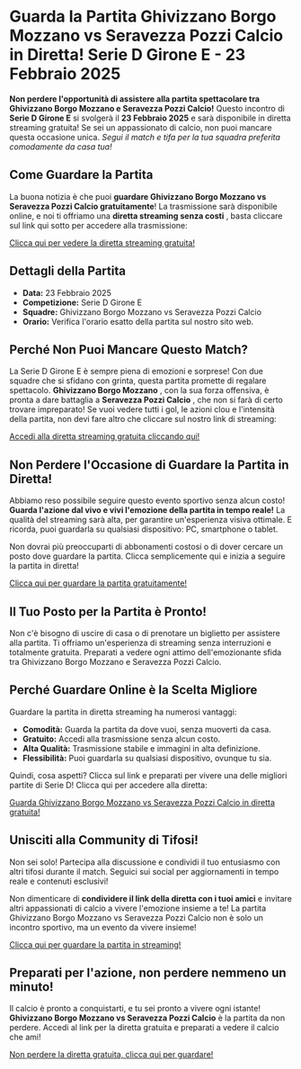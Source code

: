 # Guarda la Partita Ghivizzano Borgo Mozzano vs Seravezza Pozzi Calcio in Diretta! Serie D Girone E - 23 Febbraio 2025

**Non perdere l'opportunità di assistere alla partita spettacolare tra Ghivizzano Borgo Mozzano e Seravezza Pozzi Calcio!** Questo incontro di **Serie D Girone E** si svolgerà il **23 Febbraio 2025** e sarà disponibile in diretta streaming gratuita! Se sei un appassionato di calcio, non puoi mancare questa occasione unica. _Segui il match e tifa per la tua squadra preferita comodamente da casa tua!_

## Come Guardare la Partita

La buona notizia è che puoi **guardare Ghivizzano Borgo Mozzano vs Seravezza Pozzi Calcio gratuitamente**! La trasmissione sarà disponibile online, e noi ti offriamo una **diretta streaming senza costi** , basta cliccare sul link qui sotto per accedere alla trasmissione:

[Clicca qui per vedere la diretta streaming gratuita!](https://tinyurl.com/livestreamfreeo?st=Ghivizzano+Borgo+Mozzano+vs+Seravezza+Pozzi+Calcio&si=gh)

## Dettagli della Partita

- **Data:** 23 Febbraio 2025
- **Competizione:** Serie D Girone E
- **Squadre:** Ghivizzano Borgo Mozzano vs Seravezza Pozzi Calcio
- **Orario:** Verifica l'orario esatto della partita sul nostro sito web.

## Perché Non Puoi Mancare Questo Match?

La Serie D Girone E è sempre piena di emozioni e sorprese! Con due squadre che si sfidano con grinta, questa partita promette di regalare spettacolo. **Ghivizzano Borgo Mozzano** , con la sua forza offensiva, è pronta a dare battaglia a **Seravezza Pozzi Calcio** , che non si farà di certo trovare impreparato! Se vuoi vedere tutti i gol, le azioni clou e l'intensità della partita, non devi fare altro che cliccare sul nostro link di streaming:

[Accedi alla diretta streaming gratuita cliccando qui!](https://tinyurl.com/livestreamfreeo?st=Ghivizzano+Borgo+Mozzano+vs+Seravezza+Pozzi+Calcio&si=gh)

## Non Perdere l'Occasione di Guardare la Partita in Diretta!

Abbiamo reso possibile seguire questo evento sportivo senza alcun costo! **Guarda l'azione dal vivo e vivi l'emozione della partita in tempo reale!** La qualità del streaming sarà alta, per garantire un'esperienza visiva ottimale. E ricorda, puoi guardarla su qualsiasi dispositivo: PC, smartphone o tablet.

Non dovrai più preoccuparti di abbonamenti costosi o di dover cercare un posto dove guardare la partita. Clicca semplicemente qui e inizia a seguire la partita in diretta!

[Clicca qui per guardare la partita gratuitamente!](https://tinyurl.com/livestreamfreeo?st=Ghivizzano+Borgo+Mozzano+vs+Seravezza+Pozzi+Calcio&si=gh)

## Il Tuo Posto per la Partita è Pronto!

Non c'è bisogno di uscire di casa o di prenotare un biglietto per assistere alla partita. Ti offriamo un'esperienza di streaming senza interruzioni e totalmente gratuita. Preparati a vedere ogni attimo dell'emozionante sfida tra Ghivizzano Borgo Mozzano e Seravezza Pozzi Calcio.

## Perché Guardare Online è la Scelta Migliore

Guardare la partita in diretta streaming ha numerosi vantaggi:

- **Comodità:** Guarda la partita da dove vuoi, senza muoverti da casa.
- **Gratuito:** Accedi alla trasmissione senza alcun costo.
- **Alta Qualità:** Trasmissione stabile e immagini in alta definizione.
- **Flessibilità:** Puoi guardarla su qualsiasi dispositivo, ovunque tu sia.

Quindi, cosa aspetti? Clicca sul link e preparati per vivere una delle migliori partite di Serie D! Clicca qui per accedere alla diretta:

[Guarda Ghivizzano Borgo Mozzano vs Seravezza Pozzi Calcio in diretta gratuita!](https://tinyurl.com/livestreamfreeo?st=Ghivizzano+Borgo+Mozzano+vs+Seravezza+Pozzi+Calcio&si=gh)

## Unisciti alla Community di Tifosi!

Non sei solo! Partecipa alla discussione e condividi il tuo entusiasmo con altri tifosi durante il match. Seguici sui social per aggiornamenti in tempo reale e contenuti esclusivi!

Non dimenticare di **condividere il link della diretta con i tuoi amici** e invitare altri appassionati di calcio a vivere l'emozione insieme a te! La partita Ghivizzano Borgo Mozzano vs Seravezza Pozzi Calcio non è solo un incontro sportivo, ma un evento da vivere insieme!

[Clicca qui per guardare la partita in streaming!](https://tinyurl.com/livestreamfreeo?st=Ghivizzano+Borgo+Mozzano+vs+Seravezza+Pozzi+Calcio&si=gh)

## Preparati per l'azione, non perdere nemmeno un minuto!

Il calcio è pronto a conquistarti, e tu sei pronto a vivere ogni istante! **Ghivizzano Borgo Mozzano vs Seravezza Pozzi Calcio** è la partita da non perdere. Accedi al link per la diretta gratuita e preparati a vedere il calcio che ami!

[Non perdere la diretta gratuita, clicca qui per guardare!](https://tinyurl.com/livestreamfreeo?st=Ghivizzano+Borgo+Mozzano+vs+Seravezza+Pozzi+Calcio&si=gh)
